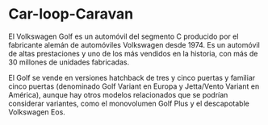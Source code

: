 # Car-loop-Caravan
El Volkswagen Golf es un automóvil del segmento C producido por el fabricante alemán de automóviles Volkswagen desde 1974. Es un automóvil de altas prestaciones y uno de los más vendidos en la historia, con más de 30 millones de unidades fabricadas.

El Golf se vende en versiones hatchback de tres y cinco puertas y familiar cinco puertas (denominado Golf Variant en Europa y Jetta/Vento Variant en América), aunque hay otros modelos relacionados que se podrían considerar variantes, como el monovolumen Golf Plus y el descapotable Volkswagen Eos.
